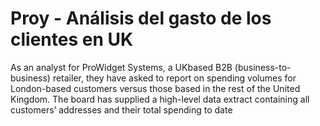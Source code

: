 # Proy - Análisis del gasto de los clientes en UK

As an analyst for ProWidget Systems, a UKbased B2B (business-to-business) retailer, they have asked to report on spending volumes for London-based customers versus those based in the rest of the United Kingdom. The board has supplied a high-level data extract containing all customers’ addresses and their total spending to date





